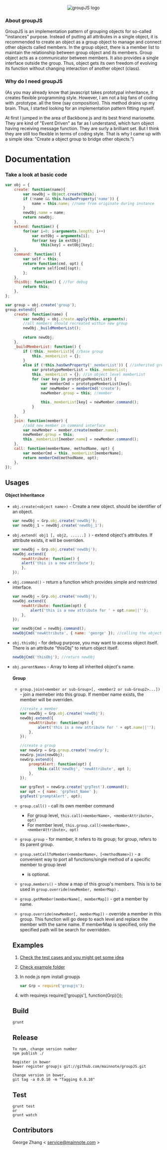 <p align="center">
  <img src="https://github.com/mainnote/groupJS/blob/master/logo.png" alt="groupJS logo" />
</p>

### About groupJS

GroupJS is an implementation pattern of grouping objects for so-called "instances" purpose. Instead of putting all attributes in a single object, it is recommended to create an object as a group object to manage and connect other objects called members. In the group object, there is a member list to maintain the relationship between group object and its members. Group object acts as a communicator between members. It also provides a single interface outside the group. Thus, object gets its own freedom of evolving its function without changing interaction of another object (class). 

### Why do I need groupJS

(As you may already know that javascript takes prototypal inheritance, it creates flexible programming style. However, I am not a big fans of coding with .prototype. all the time (say composition). This method drains up my brain. Thus, I started looking for an implementation pattern fitting myself. 

At first I jumped in the area of Backbone.js and its best friend marionette. They are kind of "Event Driven" as far as I understand, which turn object having receiving message function. They are surly a brilliant set. But I think they are still too flexible in terms of coding style. That is why I came up with a simple idea: "Create a object group to bridge other objects.")

# Documentation

### Take a look at basic code
```javascript
var obj = {
    create: function(name){
        var newObj = Object.create(this);
        if (!name && this.hasOwnProperty('name')) {
            name = this.name; //name from originate during instance
        }
        newObj.name = name;
        return newObj;
    },
    extend: function() {
        for(var i=0; i<arguments.length; i++)
            var extObj = arguments[i];
            for(var key in extObj)
                this[key] = extObj[key];
    },
    command: function() {
        var self = this;
        return function(cmd, opt) {
            return self[cmd](opt);
        };
    },
    thisObj: function() { //for debug
        return this;
    },
};

var group = obj.create('group');
group.extend({
    create: function(name) {
        var newObj = obj.create.apply(this, arguments);
        //all members should recreated within new group
        newObj._buildMemberList();
        
        return newObj;
    },
    _buildMemberList: function() {
        if (!this._memberList){ //base group
            this._memberList = {};
        }
        else if (!this.hasOwnProperty('_memberList')) { //inherited group
            var prototypeMemberList = this._memberList;
            this._memberList = {}; //in object level memberList
            for (var key in prototypeMemberList) {
                var memberCmd = prototypeMemberList[key];
                var newMember = memberCmd('create');
                newMember.group = this; //member
                
                this._memberList[key] = newMember.command();
            }
        }
    },
    join: function(member) {
        //add new member in command interface
        var newMember = member.create(member.name);
        newMember.group = this;
        this._memberList[member.name] = newMember.command();
    },
    call: function(memberName, methodName, opt) {
        var memberCmd = this._memberList[memberName];
        return memberCmd(methodName, opt);
    },
});
```

## Usages
#### Object Inheritance

* `obj.create(<object name>)` - Create a new object. <object name> should be identifier of an object. 
    ```javascript
    var newObj = Grp.obj.create('newObj');
    var newObj_1 = newObj.create('newObj_1');
    ```

* `obj.extend( obj1 [, obj2, ......] )` - extend object's attributes. If attribute exists, it will be overriden.    
    ```javascript
    var newObj = Grp.obj.create('newObj');
    newObj.extend({
        newAttribute: function() {
        alert('this is a new attribute');
        },
    });
    ```

* `obj.command()` - return a function which provides simple and restricted interface.

    ```javascript
    var newObj = Grp.obj.create('newObj');
    newObj.extend({
        newAttribute: function(opt) {
            alert('this is a new attribute for ' + opt.name||'');
        },
    });
    
    var newObjCmd = newObj.command();
    newObjCmd('newAttribute', { name: 'george' }); //calling the object
    ```
    
* `obj.thisObj` - for debug purpose, you may want to access object itself. There is an attribute "thisObj" to return object itself.

    ```javascript
    newObjCmd('thisObj'); //return newObj
    ```

* `obj.parentNames` - Array to keep all inherited object's name.
    
#### Group
* `group.join(<member or sub-Group>[, <member2 or sub-Group2>...])` - join a memeber into this group. If member name exists, the member will be overriden.

    ```javascript
    //create a member
    var newObj = Grp.obj.create('newObj');
    newObj.extend({
        newAttribute: function(opt) {
            alert('this is a new attribute for ' + opt.name||'');
        },
    });
    
    //create a group
    var newGrp = Grp.group.create('newGrp');
    newGrp.join(newObj);
    newGrp.extend({
        promptAlert: function(opt) {
            this.call('newObj', 'newAttribute', opt );
        },
    });
    
    var grpTest = newGrp.create('grpTest').command();
    var opt = { name: 'grpTest_Name' };
    grpTest('promptAlert', opt);
    ```
* `group.call()`  - call its own member command

    * For group level, `this.call(<memberName>, <memberAttribute>, opt)` 
    * For member level, `this.group.call(<memberName>, <memberAttribute>, opt)`

* `group.group` - for member, it refers to its group; for group, refers to its parent group.  

* `group.setCallToMember(<memberName>, [<methodName>])`  - a convenient way to port all functions/single method of a specific member to group level

    * <methodName> is optional.

* `group.members()` - show a map of this group's members. This is to be used in `group.override(newMember, memberMap)` .

* `group.getMember(memberName[, memberMap])` - get a member by name.

* `group.override(newMember[, memberMap])` - override a member in this group. This function will go deep to each level and replace the member with the same name. If memberMap is specified, only the specified path will be search for overridden. 

## Examples
1. [Check the test cases and you might get some idea](test/specs/global/globalSpec.js)
2. [Check example folder](examples/)
3. In node.js
    npm install groupjs

    ```javascript
    var Grp = require('groupjs'); 
    ```
4. with requirejs
    require(['groupjs'], function(Grp){});

## Build
    
    grunt
    
## Release

    To npm, change version number
    npm publish ./

    Register in bower
    bower register groupjs git://github.com/mainnote/groupJS.git

    Change version in bower, 
    git tag -a 0.0.10 -m "Tagging 0.0.10"


## Test

    grunt test
    or
    grunt watch

## Contributors

George Zhang < service@mainnote.com >